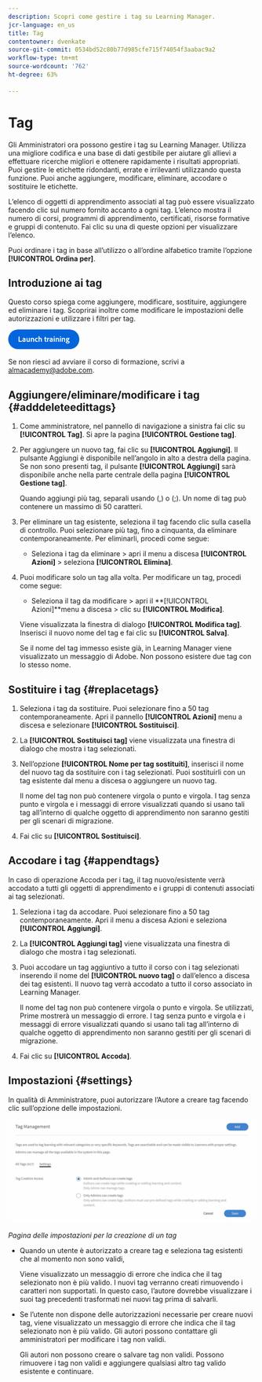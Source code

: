 ```yaml
---
description: Scopri come gestire i tag su Learning Manager.
jcr-language: en_us
title: Tag
contentowner: dvenkate
source-git-commit: 0534bd52c80b77d985cfe715f74054f3aabac9a2
workflow-type: tm+mt
source-wordcount: '762'
ht-degree: 63%

---
```




# Tag

Gli Amministratori ora possono gestire i tag su Learning Manager. Utilizza una migliore codifica e una base di dati gestibile per aiutare gli allievi a effettuare ricerche migliori e ottenere rapidamente i risultati appropriati. Puoi gestire le etichette ridondanti, errate e irrilevanti utilizzando questa funzione. Puoi anche aggiungere, modificare, eliminare, accodare o sostituire le etichette.

L’elenco di oggetti di apprendimento associati al tag può essere visualizzato facendo clic sul numero fornito accanto a ogni tag. L’elenco mostra il numero di corsi, programmi di apprendimento, certificati, risorse formative e gruppi di contenuto. Fai clic su una di queste opzioni per visualizzare l’elenco.

Puoi ordinare i tag in base all’utilizzo o all’ordine alfabetico tramite l’opzione **[!UICONTROL Ordina per]**.

## Introduzione ai tag

Questo corso spiega come aggiungere, modificare, sostituire, aggiungere ed eliminare i tag. Scoprirai inoltre come modificare le impostazioni delle autorizzazioni e utilizzare i filtri per tag.

[![pulsante](assets/launch-training-button.png)](https://learningmanager.adobe.com/app/learner?accountId=98632&amp;sdid=5S7K7ZCT&amp;mv=display&amp;mv2=display#/course/8318920)

Se non riesci ad avviare il corso di formazione, scrivi a <almacademy@adobe.com>.

## Aggiungere/eliminare/modificare i tag {#adddeleteedittags}

1. Come amministratore, nel pannello di navigazione a sinistra fai clic su **[!UICONTROL Tag]**. Si apre la pagina **[!UICONTROL Gestione tag]**.
1. Per aggiungere un nuovo tag, fai clic su **[!UICONTROL Aggiungi]**. Il pulsante Aggiungi è disponibile nell’angolo in alto a destra della pagina. Se non sono presenti tag, il pulsante **[!UICONTROL Aggiungi]** sarà disponibile anche nella parte centrale della pagina **[!UICONTROL Gestione tag]**.

   Quando aggiungi più tag, separali usando (,) o (;). Un nome di tag può contenere un massimo di 50 caratteri.

1. Per eliminare un tag esistente, seleziona il tag facendo clic sulla casella di controllo. Puoi selezionare più tag, fino a cinquanta, da eliminare contemporaneamente. Per eliminarli, procedi come segue:

   * Seleziona i tag da eliminare > apri il menu a discesa **[!UICONTROL Azioni]** > seleziona **[!UICONTROL Elimina]**.

1. Puoi modificare solo un tag alla volta. Per modificare un tag, procedi come segue:

   * Seleziona il tag da modificare > apri il **[!UICONTROL Azioni]**menu a discesa > clic su **[!UICONTROL Modifica]**.

   Viene visualizzata la finestra di dialogo **[!UICONTROL Modifica tag]**. Inserisci il nuovo nome del tag e fai clic su **[!UICONTROL Salva]**.

   Se il nome del tag immesso esiste già, in Learning Manager viene visualizzato un messaggio di Adobe. Non possono esistere due tag con lo stesso nome.

## Sostituire i tag {#replacetags}

1. Seleziona i tag da sostituire. Puoi selezionare fino a 50 tag contemporaneamente. Apri il pannello **[!UICONTROL Azioni]** menu a discesa e selezionare **[!UICONTROL Sostituisci]**.
1. La **[!UICONTROL Sostituisci tag]** viene visualizzata una finestra di dialogo che mostra i tag selezionati.

1. Nell’opzione **[!UICONTROL Nome per tag sostituiti]**, inserisci il nome del nuovo tag da sostituire con i tag selezionati. Puoi sostituirli con un tag esistente dal menu a discesa o aggiungere un nuovo tag.

   Il nome del tag non può contenere virgola o punto e virgola.  I tag senza punto e virgola e i messaggi di errore visualizzati quando si usano tali tag all’interno di qualche oggetto di apprendimento non saranno gestiti per gli scenari di migrazione.

1. Fai clic su **[!UICONTROL Sostituisci]**.

## Accodare i tag {#appendtags}

In caso di operazione Accoda per i tag, il tag nuovo/esistente verrà accodato a tutti gli oggetti di apprendimento e i gruppi di contenuti associati ai tag selezionati.

1. Seleziona i tag da accodare. Puoi selezionare fino a 50 tag contemporaneamente. Apri il menu a discesa Azioni e seleziona **[!UICONTROL Aggiungi]**.
1. La  **[!UICONTROL Aggiungi tag]** viene visualizzata una finestra di dialogo che mostra i tag selezionati.
1. Puoi accodare un tag aggiuntivo a tutto il corso con i tag selezionati inserendo il nome del **[!UICONTROL nuovo tag]** o dall’elenco a discesa dei tag esistenti. Il nuovo tag verrà accodato a tutto il corso associato in Learning Manager.

   Il nome del tag non può contenere virgola o punto e virgola. Se utilizzati, Prime mostrerà un messaggio di errore. I tag senza punto e virgola e i messaggi di errore visualizzati quando si usano tali tag all’interno di qualche oggetto di apprendimento non saranno gestiti per gli scenari di migrazione.

1. Fai clic su **[!UICONTROL Accoda]**.

## Impostazioni {#settings}

In qualità di Amministratore, puoi autorizzare l’Autore a creare tag facendo clic sull’opzione delle impostazioni.

![](assets/unknown-1.jpeg)

*Pagina delle impostazioni per la creazione di un tag*

* Quando un utente è autorizzato a creare tag e seleziona tag esistenti che al momento non sono validi,

  Viene visualizzato un messaggio di errore che indica che il tag selezionato non è più valido. I nuovi tag verranno creati rimuovendo i caratteri non supportati. In questo caso, l’autore dovrebbe visualizzare i suoi tag precedenti trasformati nei nuovi tag prima di salvarli.

* Se l’utente non dispone delle autorizzazioni necessarie per creare nuovi tag, viene visualizzato un messaggio di errore che indica che il tag selezionato non è più valido. Gli autori possono contattare gli amministratori per modificare i tag non validi.

  Gli autori non possono creare o salvare tag non validi. Possono rimuovere i tag non validi e aggiungere qualsiasi altro tag valido esistente e continuare.
